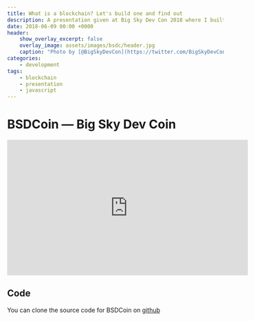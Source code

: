 ```yaml
---
title: What is a blockchain? Let's build one and find out
description: A presentation given at Big Sky Dev Con 2018 where I built a rudimental blockchain in JavaScript in order to illustrate the building blocks of a blockchain.
date: 2018-06-09 00:00 +0000
header:
    show_overlay_excerpt: false
    overlay_image: assets/images/bsdc/header.jpg
    caption: "Photo by [@BigSkyDevCon](https://twitter.com/BigSkyDevCon/status/1005463822755217413/photo/1)"
categories:
    - development
tags:
    - blockchain
    - presentation
    - javascript
---
```


# BSDCoin — Big Sky Dev Coin

<iframe width="560" height="315" src="https://www.youtube-nocookie.com/embed/E7QAkRJMQ5c" frameborder="0" allow="accelerometer; autoplay; encrypted-media; gyroscope; picture-in-picture" allowfullscreen></iframe> 

## Code

You can clone the source code for BSDCoin on [github](https://github.com/theprivileges/BSDCoin)
